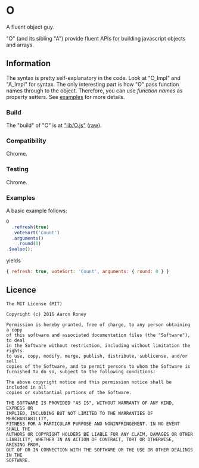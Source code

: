 # O
A fluent object guy.

"O" (and its sibling "A") provide fluent APIs for building javascript objects and arrays.

## Information

The syntax is pretty self-explanatory in the code.  Look at "O_Impl" and "A_Impl" for syntax.  The only interesting part is how "O" pass function names through to the object.  Therefore, you can use _function names_ as property setters.  See [examples](#examples) for more details.

### Build

The "build" of "O" is at ["lib/O.js"](lib/O.js) ([raw](https://cdn.rawgit.com/twitchax/O/master/lib/O.js)).

### Compatibility

Chrome.

### Testing

Chrome.

### Examples
A basic example follows:
```javascript
O
  .refresh(true)
  .voteSort('Count')
  .arguments()
    .round(0)
.$value();
```
yields
```javascript
{ refresh: true, voteSort: 'Count', arguments: { round: 0 } }
```

## Licence

```
The MIT License (MIT)

Copyright (c) 2016 Aaron Roney

Permission is hereby granted, free of charge, to any person obtaining a copy
of this software and associated documentation files (the "Software"), to deal
in the Software without restriction, including without limitation the rights
to use, copy, modify, merge, publish, distribute, sublicense, and/or sell
copies of the Software, and to permit persons to whom the Software is
furnished to do so, subject to the following conditions:

The above copyright notice and this permission notice shall be included in all
copies or substantial portions of the Software.

THE SOFTWARE IS PROVIDED "AS IS", WITHOUT WARRANTY OF ANY KIND, EXPRESS OR
IMPLIED, INCLUDING BUT NOT LIMITED TO THE WARRANTIES OF MERCHANTABILITY,
FITNESS FOR A PARTICULAR PURPOSE AND NONINFRINGEMENT. IN NO EVENT SHALL THE
AUTHORS OR COPYRIGHT HOLDERS BE LIABLE FOR ANY CLAIM, DAMAGES OR OTHER
LIABILITY, WHETHER IN AN ACTION OF CONTRACT, TORT OR OTHERWISE, ARISING FROM,
OUT OF OR IN CONNECTION WITH THE SOFTWARE OR THE USE OR OTHER DEALINGS IN THE
SOFTWARE.
```
